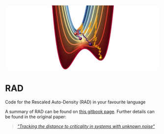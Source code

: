 ![RAD.png](RAD.png)
# RAD
Code for the Rescaled Auto-Density (RAD) in your favourite language

A summary of RAD can be found on [this gitbook page](https://time-series-features.gitbook.io/time-series-analysis-tools/time-series-features/rad).
Further details can be found in the original paper:
> [_"Tracking the distance to criticality in systems with unknown noise"_](https://arxiv.org/pdf/2310.14791)

